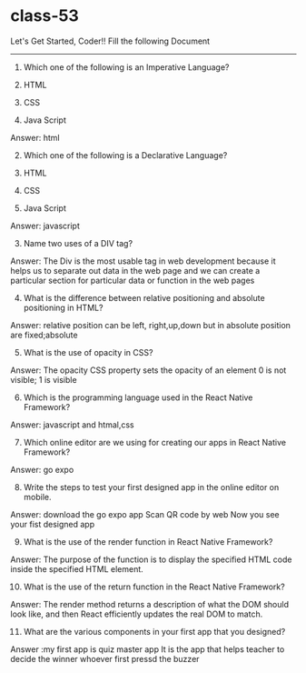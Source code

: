 # class-53
Let's Get Started, Coder!!
Fill the following Document
__________________________________________________________________________

1. Which one of the following is an Imperative Language?

1.	HTML
2.	CSS
3.	Java Script

Answer: 	html


2. Which one of the following is a Declarative Language?

1.	HTML
2.	CSS
3.	Java Script

Answer: javascript


3. Name two uses of a DIV tag?

Answer:   The Div is the most usable tag in web development because it helps us to separate out data in the web page and we can create a particular section for particular data or function in the web pages








4. What is the difference between relative positioning and absolute positioning in HTML?

Answer: relative position can be left, right,up,down but in absolute position are fixed;absolute




5. What is the use of opacity in CSS?

Answer: The opacity CSS property sets the opacity of an element
	0 is not visible;
	1 is visible





6. Which is the programming language used in the React Native Framework?

Answer: javascript and htmal,css



7. Which online editor are we using for creating our apps in React Native Framework?

Answer: go expo





8. Write the steps to test your first designed app in the online editor on mobile.

Answer:  download the go expo app
	    Scan QR code by web 
		Now you see your fist designed app 		







9. What is the use of the render function in React Native Framework?

Answer:  The purpose of the function is to display the specified HTML code inside the specified HTML element.






10. What is the use of the return function in the React Native Framework?

Answer: The render method returns a description of what the DOM should look like, and then React efficiently updates the real DOM to match.






11. What are the various components in your first app that you designed?

Answer :my first app is quiz master  app 
	   It is the app that helps teacher to decide the winner whoever first pressd the buzzer    



